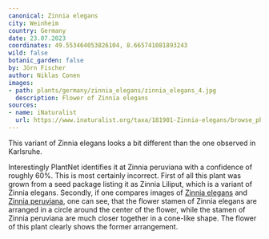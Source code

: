 ```yaml
---
canonical: Zinnia elegans
city: Weinheim
country: Germany
date: 23.07.2023
coordinates: 49.553464053826104, 8.665741081893243
wild: false
botanic_garden: false
by: Jörn Fischer
author: Niklas Conen
images:
- path: plants/germany/zinnia_elegans/zinnia_elegans_4.jpg
  description: Flower of Zinnia elegans
sources:
- name: iNaturalist
  url: https://www.inaturalist.org/taxa/181901-Zinnia-elegans/browse_photos?grouping=taxon_id
---
```


This variant of Zinnia elegans looks a bit different than the one observed in Karlsruhe.

Interestingly PlantNet identifies it at Zinnia peruviana with a confidence of roughly 60%. This is most certainly incorrect. First of all this plant was grown from a seed package listing it as Zinnia Liliput, which is a variant of Zinnia elegans. Secondly, if one compares images of <a class="plink" href="https://www.inaturalist.org/taxa/181901-Zinnia-elegans/browse_photos?grouping=taxon_id">Zinnia elegans</a> and <a class="plink" href="https://www.inaturalist.org/taxa/153439-Zinnia-peruviana/browse_photos?grouping=taxon_id">Zinnia peruviana</a>, one can see, that the flower stamen of Zinnia elegans are arranged in a circle around the center of the flower, while the stamen of Zinnia peruviana are much closer together in a cone-like shape. The flower of this plant clearly shows the former arrangement.